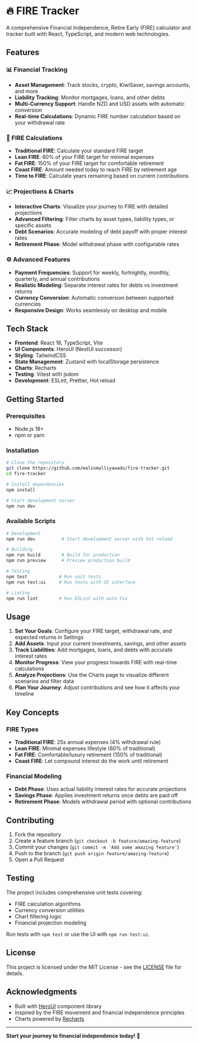 # 🔥 FIRE Tracker

A comprehensive Financial Independence, Retire Early (FIRE) calculator and tracker built with React, TypeScript, and modern web technologies.

## Features

### 📊 Financial Tracking
- **Asset Management**: Track stocks, crypto, KiwiSaver, savings accounts, and more
- **Liability Tracking**: Monitor mortgages, loans, and other debts
- **Multi-Currency Support**: Handle NZD and USD assets with automatic conversion
- **Real-time Calculations**: Dynamic FIRE number calculation based on your withdrawal rate

### 🎯 FIRE Calculations
- **Traditional FIRE**: Calculate your standard FIRE target
- **Lean FIRE**: 60% of your FIRE target for minimal expenses
- **Fat FIRE**: 150% of your FIRE target for comfortable retirement
- **Coast FIRE**: Amount needed today to reach FIRE by retirement age
- **Time to FIRE**: Calculate years remaining based on current contributions

### 📈 Projections & Charts
- **Interactive Charts**: Visualize your journey to FIRE with detailed projections
- **Advanced Filtering**: Filter charts by asset types, liability types, or specific assets
- **Debt Scenarios**: Accurate modeling of debt payoff with proper interest rates
- **Retirement Phase**: Model withdrawal phase with configurable rates

### ⚙️ Advanced Features
- **Payment Frequencies**: Support for weekly, fortnightly, monthly, quarterly, and annual contributions
- **Realistic Modeling**: Separate interest rates for debts vs investment returns
- **Currency Conversion**: Automatic conversion between supported currencies
- **Responsive Design**: Works seamlessly on desktop and mobile

## Tech Stack

- **Frontend**: React 18, TypeScript, Vite
- **UI Components**: HeroUI (NextUI successor)
- **Styling**: TailwindCSS
- **State Management**: Zustand with localStorage persistence
- **Charts**: Recharts
- **Testing**: Vitest with jsdom
- **Development**: ESLint, Prettier, Hot reload

## Getting Started

### Prerequisites
- Node.js 18+
- npm or yarn

### Installation

```bash
# Clone the repository
git clone https://github.com/malinmalliyawadu/fire-tracker.git
cd fire-tracker

# Install dependencies
npm install

# Start development server
npm run dev
```

### Available Scripts

```bash
# Development
npm run dev          # Start development server with hot reload

# Building
npm run build        # Build for production
npm run preview      # Preview production build

# Testing
npm test            # Run unit tests
npm run test:ui     # Run tests with UI interface

# Linting
npm run lint        # Run ESLint with auto-fix
```

## Usage

1. **Set Your Goals**: Configure your FIRE target, withdrawal rate, and expected returns in Settings
2. **Add Assets**: Input your current investments, savings, and other assets
3. **Track Liabilities**: Add mortgages, loans, and debts with accurate interest rates
4. **Monitor Progress**: View your progress towards FIRE with real-time calculations
5. **Analyze Projections**: Use the Charts page to visualize different scenarios and filter data
6. **Plan Your Journey**: Adjust contributions and see how it affects your timeline

## Key Concepts

### FIRE Types
- **Traditional FIRE**: 25x annual expenses (4% withdrawal rule)
- **Lean FIRE**: Minimal expenses lifestyle (60% of traditional)
- **Fat FIRE**: Comfortable/luxury retirement (150% of traditional)
- **Coast FIRE**: Let compound interest do the work until retirement

### Financial Modeling
- **Debt Phase**: Uses actual liability interest rates for accurate projections
- **Savings Phase**: Applies investment returns once debts are paid off
- **Retirement Phase**: Models withdrawal period with optional contributions

## Contributing

1. Fork the repository
2. Create a feature branch (`git checkout -b feature/amazing-feature`)
3. Commit your changes (`git commit -m 'Add some amazing feature'`)
4. Push to the branch (`git push origin feature/amazing-feature`)
5. Open a Pull Request

## Testing

The project includes comprehensive unit tests covering:
- FIRE calculation algorithms
- Currency conversion utilities
- Chart filtering logic
- Financial projection modeling

Run tests with `npm test` or use the UI with `npm run test:ui`.

## License

This project is licensed under the MIT License - see the [LICENSE](LICENSE) file for details.

## Acknowledgments

- Built with [HeroUI](https://heroui.com/) component library
- Inspired by the FIRE movement and financial independence principles
- Charts powered by [Recharts](https://recharts.org/)

---

**Start your journey to financial independence today! 🎯**